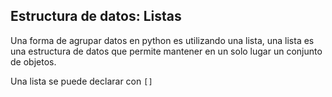 ## Estructura de datos: Listas

Una forma de agrupar datos en python es utilizando una lista, una lista es una estructura de datos que permite mantener en un solo lugar un conjunto de objetos.

Una lista se puede declarar con `[]` 


